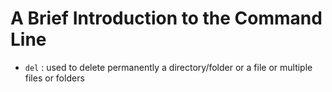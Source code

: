 # A Brief Introduction to the Command Line

- `del` : used to delete permanently a directory/folder or a file or multiple files or folders  
